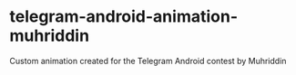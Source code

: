 # telegram-android-animation-muhriddin
Custom animation created for the Telegram Android contest by Muhriddin
